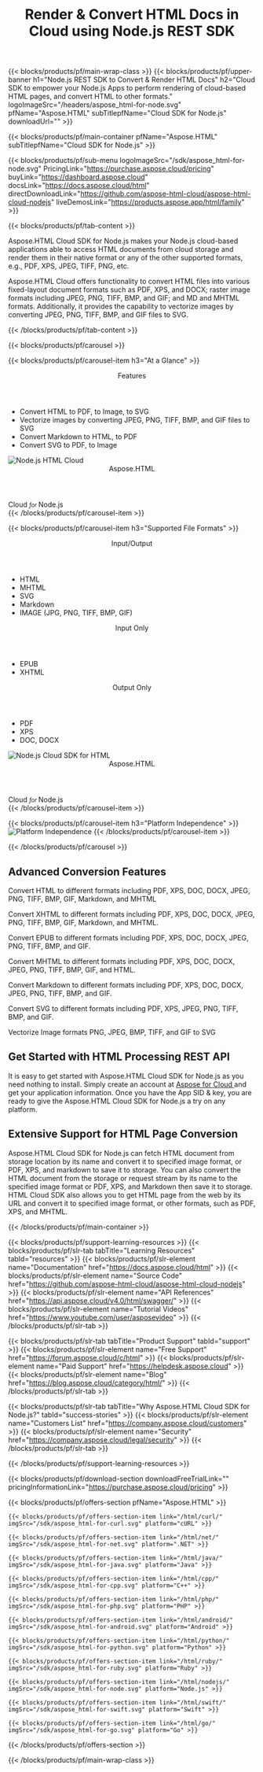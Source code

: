 ﻿---
title: Render & Convert HTML Docs in Cloud using Node.js REST SDK 
description: Cloud SDK to empower your Node.js Apps to perform rendering of cloud-based HTML pages, and convert HTML to other formats
weight: 90
url: /nodejs
---

{{< blocks/products/pf/main-wrap-class >}}
{{< blocks/products/pf/upper-banner h1="Node.js REST SDK to Convert & Render HTML Docs" h2="Cloud SDK to empower your Node.js Apps to perform rendering of cloud-based HTML pages, and convert HTML to other formats." logoImageSrc="/headers/aspose_html-for-node.svg" pfName="Aspose.HTML" subTitlepfName="Cloud SDK for Node.js" downloadUrl="" >}}

{{< blocks/products/pf/main-container pfName="Aspose.HTML" subTitlepfName="Cloud SDK for Node.js" >}}

{{< blocks/products/pf/sub-menu logoImageSrc="/sdk/aspose_html-for-node.svg" PricingLink="https://purchase.aspose.cloud/pricing" buyLink="https://dashboard.aspose.cloud" docsLink="https://docs.aspose.cloud/html" directDownloadLink="https://github.com/aspose-html-cloud/aspose-html-cloud-nodejs" liveDemosLink="https://products.aspose.app/html/family" >}}

{{< blocks/products/pf/tab-content >}}
<p>Aspose.HTML Cloud SDK for Node.js makes your Node.js cloud-based applications able to access HTML documents from cloud storage and render them in their native format or any of the other supported formats, e.g., PDF, XPS, JPEG, TIFF, PNG, etc.</p>
<p>Aspose.HTML Cloud offers functionality to convert HTML files into various fixed-layout document formats such as PDF, XPS, and DOCX; raster image formats including JPEG, PNG, TIFF, BMP, and GIF; and MD and MHTML formats. Additionally, it provides the capability to vectorize images by converting JPEG, PNG, TIFF, BMP, and GIF files to SVG.</p>
{{< /blocks/products/pf/tab-content >}}

<!--Diagrams Start-->
{{< blocks/products/pf/carousel >}}

{{< blocks/products/pf/carousel-item h3="At a Glance"  >}}
<div class="diagram1 d1-cloud">
<div class="d1-row">
<div class="d1-col d1-left"> </div>
<!--/left-->
<div class="d1-col d1-right"><header><i class="fa fa-cogs"> </i>Features</header>
<ul>
<li>Convert HTML to PDF, to Image, to SVG</li>
<li>Vectorize images by converting JPEG, PNG, TIFF, BMP, and GIF files to SVG</li>
<li>Convert Markdown to HTML, to PDF</li><li>Convert SVG to PDF, to Image</li>
</ul>
</div>
<!--/right--></div>
<!--/row-->
<div class="d1-logo"><img src="/sdk/aspose_html-for-node.svg" alt="Node.js HTML Cloud"><header>Aspose.HTML</header><footer>Cloud <small> <em>for </em> </small>Node.js</footer></div>
<!--/logo--></div>
<!--/diagram1-->
{{< /blocks/products/pf/carousel-item >}}

{{< blocks/products/pf/carousel-item h3="Supported File Formats" >}}
<div class="diagram1 d2  d1-cloud">
<div class="d1-row">
<div class="d1-col d1-left"><header><i class="fa fa-arrows-v"> </i> Input/Output</header>
<ul>
<li>HTML</li>
<li>MHTML</li>
<li>SVG</li>
<li>Markdown</li>
<li>IMAGE (JPG, PNG, TIFF, BMP, GIF)</li>
</ul>
<header><i class="fa fa-arrows-v"> </i> Input Only</header>
<ul>
<li>EPUB</li>
<li>XHTML</li>
</ul>
</div>
<!--/left-->
<div class="d1-col d1-right"><header><i class="fa fa-mail-forward"> </i> Output Only</header>
<ul>
<li>PDF</li>
<li>XPS</li>
<li>DOC, DOCX</li>
</ul>
</div>
<!--/right--></div>
<!--/row-->
<div class="d1-logo"><img src="/sdk/aspose_html-for-node.svg" alt="Node.js Cloud SDK for HTML"><header>Aspose.HTML</header><footer>Cloud <small> <em>for </em> </small>Node.js</footer></div>
<!--/logo--></div>
<!--/diagram2-->
{{< /blocks/products/pf/carousel-item >}}


{{< blocks/products/pf/carousel-item h3="Platform Independence" >}}
<img title="Platform Independence" src="/supported-platform-min.png" alt="Platform Independence">
{{< /blocks/products/pf/carousel-item >}}

{{< /blocks/products/pf/carousel >}}
<!--Diagrams End-->

<!--Feature-section Start-->
<div class="container-fluid features-section bg-gray singleproduct">
 <a class="anchor" id="features" name="features">
 </a>
 <div class="row">
  <div class="container">
   <h2 class="pr-ft">
    Advanced Conversion Features
   </h2>
   <p>
   </p>
    <div class="col-lg-3">
    <em class="fa fa-code ico-blue fa-2x col-lg-2">
    </em>
    <p class="col-lg-10">
     Convert HTML to different formats including PDF, XPS, DOC, DOCX, JPEG, PNG, TIFF, BMP, GIF, Markdown, and MHTML
    </p>
   </div>
   <div class="col-lg-3">
    <em class="fa fa-code ico-blue fa-2x col-lg-2">
    </em>
    <p class="col-lg-10">
     Convert XHTML to different formats including PDF, XPS, DOC, DOCX, JPEG, PNG, TIFF, BMP, GIF, Markdown, and MHTML.
    </p>
   </div>
   <div class="col-lg-3">
    <em class="fa fa-code ico-blue fa-2x col-lg-2">
    </em>
    <p class="col-lg-10">
     Convert EPUB to different formats including PDF, XPS, DOC, DOCX, JPEG, PNG, TIFF, BMP, and GIF.
    </p>
   </div>
   <div class="col-lg-3">
    <em class="fa fa-code ico-blue fa-2x col-lg-2">
    </em>
    <p class="col-lg-10">
     Convert MHTML to different formats including PDF, XPS, DOC, DOCX, JPEG, PNG, TIFF, BMP, GIF, and HTML.
    </p>
   </div>
   <div class="col-lg-3">
    <em class="fa fa-code ico-blue fa-2x col-lg-2">
    </em>
    <p class="col-lg-10">
     Convert Markdown to different formats including PDF, XPS, DOC, DOCX, JPEG, PNG, TIFF, BMP, and GIF.
    </p>
   </div>
   <div class="col-lg-3">
    <em class="fa fa-code ico-blue fa-2x col-lg-2">
    </em>
    <p class="col-lg-10">
     Convert SVG to different formats including PDF, XPS, JPEG, PNG, TIFF, BMP, and GIF.
    </p>
   </div>
   <div class="col-lg-3">
    <em class="fa fa-code ico-blue fa-2x col-lg-2">
    </em>
    <p class="col-lg-10">
     Vectorize Image formats PNG, JPEG, BMP, TIFF, and GIF to SVG
    </p>
   </div>
   <div class="col-lg-12">
    <h2 class="h2title">
     Get Started with HTML Processing REST API
    </h2>
    <p>
     It is easy to get started with Aspose.HTML Cloud SDK for Node.js as you need nothing to install. Simply create an account at
     <a href="https://dashboard.aspose.cloud/#/apps">
      Aspose for Cloud
     </a>
     and get your application information. Once you have the App SID &amp; key, you are ready to give the Aspose.HTML Cloud SDK for Node.js a try on any platform.
    </p>
   </div>
   <div class="col-lg-12">
    <h2 class="h2title">
     Extensive Support for HTML Page Conversion
    </h2>
    <p>
     Aspose.HTML Cloud SDK for Node.js can fetch HTML document from storage location by its name and convert it to specified image format, or PDF, XPS, and markdown to save it to storage. You can also convert the HTML document from the storage or request stream by its name to the specified image format or PDF, XPS, and Markdown then save it to storage. HTML Cloud SDK also allows you to get HTML page from the web by its URL and convert it to specified image format, or other formats, such as PDF, XPS, and MHTML.
    </p>
   </div>
  </div>
 </div>
</div>
<!--Feature-section End-->

{{< /blocks/products/pf/main-container >}}

{{< blocks/products/pf/support-learning-resources >}}
{{< blocks/products/pf/slr-tab tabTitle="Learning Resources" tabId="resources" >}}
{{< blocks/products/pf/slr-element name="Documentation" href="https://docs.aspose.cloud/html" >}}
{{< blocks/products/pf/slr-element name="Source Code" href="https://github.com/aspose-html-cloud/aspose-html-cloud-nodejs" >}}
{{< blocks/products/pf/slr-element name="API References" href="https://api.aspose.cloud/v4.0/html/swagger/" >}}
{{< blocks/products/pf/slr-element name="Tutorial Videos" href="https://www.youtube.com/user/asposevideo" >}}
{{< /blocks/products/pf/slr-tab >}}

{{< blocks/products/pf/slr-tab tabTitle="Product Support" tabId="support" >}}
{{< blocks/products/pf/slr-element name="Free Support" href="https://forum.aspose.cloud/c/html" >}}
{{< blocks/products/pf/slr-element name="Paid Support" href="https://helpdesk.aspose.cloud" >}}
{{< blocks/products/pf/slr-element name="Blog" href="https://blog.aspose.cloud/category/html/" >}}
{{< /blocks/products/pf/slr-tab >}}

{{< blocks/products/pf/slr-tab tabTitle="Why Aspose.HTML Cloud SDK for Node.js?" tabId="success-stories" >}}
{{< blocks/products/pf/slr-element name="Customers List" href="https://company.aspose.cloud/customers" >}}
{{< blocks/products/pf/slr-element name="Security" href="https://company.aspose.cloud/legal/security" >}}
{{< /blocks/products/pf/slr-tab >}}

{{< /blocks/products/pf/support-learning-resources >}}

{{< blocks/products/pf/download-section downloadFreeTrialLink="" pricingInformationLink="https://purchase.aspose.cloud/pricing" >}}

{{< blocks/products/pf/offers-section pfName="Aspose.HTML" >}}

    {{< blocks/products/pf/offers-section-item link="/html/curl/" imgSrc="/sdk/aspose_html-for-curl.svg" platform="cURL" >}}
	
    {{< blocks/products/pf/offers-section-item link="/html/net/" imgSrc="/sdk/aspose_html-for-net.svg" platform=".NET" >}}
	
    {{< blocks/products/pf/offers-section-item link="/html/java/" imgSrc="/sdk/aspose_html-for-java.svg" platform="Java" >}}
	
	{{< blocks/products/pf/offers-section-item link="/html/cpp/" imgSrc="/sdk/aspose_html-for-cpp.svg" platform="C++" >}}
	
    {{< blocks/products/pf/offers-section-item link="/html/php/" imgSrc="/sdk/aspose_html-for-php.svg" platform="PHP" >}}
	
	{{< blocks/products/pf/offers-section-item link="/html/android/" imgSrc="/sdk/aspose_html-for-android.svg" platform="Android" >}}
	
    {{< blocks/products/pf/offers-section-item link="/html/python/" imgSrc="/sdk/aspose_html-for-python.svg" platform="Python" >}}
	
    {{< blocks/products/pf/offers-section-item link="/html/ruby/" imgSrc="/sdk/aspose_html-for-ruby.svg" platform="Ruby" >}}
	
    {{< blocks/products/pf/offers-section-item link="/html/nodejs/" imgSrc="/sdk/aspose_html-for-node.svg" platform="Node.js" >}}
	
	{{< blocks/products/pf/offers-section-item link="/html/swift/" imgSrc="/sdk/aspose_html-for-swift.svg" platform="Swift" >}}
	
	{{< blocks/products/pf/offers-section-item link="/html/go/" imgSrc="/sdk/aspose_html-for-go.svg" platform="Go" >}}
{{< /blocks/products/pf/offers-section >}}

{{< /blocks/products/pf/main-wrap-class >}}

